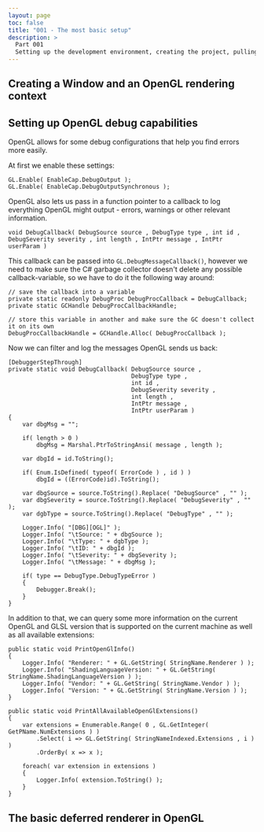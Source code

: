 ```yaml
---
layout: page
toc: false
title: "001 - The most basic setup"
description: >
  Part 001
  Setting up the development environment, creating the project, pulling in external libraries, creating a window and OpenGL context, drawing the first triangle with a deferred rendering pass.
---
```


## Creating a Window and an OpenGL rendering context

## Setting up OpenGL debug capabilities

OpenGL allows for some debug configurations that help you find errors more easily.

At first we enable these settings:

```
GL.Enable( EnableCap.DebugOutput );
GL.Enable( EnableCap.DebugOutputSynchronous );
```

OpenGL also lets us pass in a function pointer to a callback to log everything OpenGL might  output - errors, warnings or other relevant information.

```
void DebugCallback( DebugSource source , DebugType type , int id , DebugSeverity severity , int length , IntPtr message , IntPtr userParam )
```

This callback can be passed into `GL.DebugMessageCallback()`, however we need to make sure the C# garbage collector doesn't delete any possible callback-variable, so we have to do it the following way around:

```
// save the callback into a variable
private static readonly DebugProc DebugProcCallback = DebugCallback;
private static GCHandle DebugProcCallbackHandle;

// store this variable in another and make sure the GC doesn't collect it on its own
DebugProcCallbackHandle = GCHandle.Alloc( DebugProcCallback );
```

Now we can filter and log the messages OpenGL sends us back:

```
[DebuggerStepThrough]
private static void DebugCallback( DebugSource source ,
                                   DebugType type ,
                                   int id ,
                                   DebugSeverity severity ,
                                   int length ,
                                   IntPtr message ,
                                   IntPtr userParam )
{
    var dbgMsg = "";

    if( length > 0 )
        dbgMsg = Marshal.PtrToStringAnsi( message , length );

    var dbgId = id.ToString();

    if( Enum.IsDefined( typeof( ErrorCode ) , id ) )
        dbgId = ((ErrorCode)id).ToString();

    var dbgSource = source.ToString().Replace( "DebugSource" , "" );
    var dbgSeverity = source.ToString().Replace( "DebugSeverity" , "" );
    var dgbType = source.ToString().Replace( "DebugType" , "" );

    Logger.Info( "[DBG][OGL]" );
    Logger.Info( "\tSource: " + dbgSource );
    Logger.Info( "\tType: " + dgbType );
    Logger.Info( "\tID: " + dbgId );
    Logger.Info( "\tSeverity: " + dbgSeverity );
    Logger.Info( "\tMessage: " + dbgMsg );

    if( type == DebugType.DebugTypeError )
    {
        Debugger.Break();
    }
}
```

In addition to that, we can query some more information on the current OpenGL and GLSL version that is supported on the current machine as well as all available extensions:

```
public static void PrintOpenGlInfo()
{
    Logger.Info( "Renderer: " + GL.GetString( StringName.Renderer ) );
    Logger.Info( "ShadingLanguageVersion: " + GL.GetString( StringName.ShadingLanguageVersion ) );
    Logger.Info( "Vendor: " + GL.GetString( StringName.Vendor ) );
    Logger.Info( "Version: " + GL.GetString( StringName.Version ) );
}

public static void PrintAllAvailableOpenGlExtensions()
{
    var extensions = Enumerable.Range( 0 , GL.GetInteger( GetPName.NumExtensions ) )
        .Select( i => GL.GetString( StringNameIndexed.Extensions , i ) )
        .OrderBy( x => x );

    foreach( var extension in extensions )
    {
        Logger.Info( extension.ToString() );
    }
}
```

## The basic deferred renderer in OpenGL
